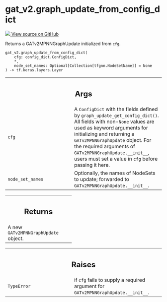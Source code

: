 # gat_v2.graph_update_from_config_dict

<!-- Insert buttons and diff -->

<a target="_blank" href="https://github.com/tensorflow/gnn/tree/master/tensorflow_gnn/models/gat_v2/config_dict.py#L45-L70">
<img src="https://www.tensorflow.org/images/GitHub-Mark-32px.png" /> View source
on GitHub </a>

Returns a GATv2MPNNGraphUpdate initialized from `cfg`.

<pre class="devsite-click-to-copy prettyprint lang-py tfo-signature-link">
<code>gat_v2.graph_update_from_config_dict(
    cfg: config_dict.ConfigDict,
    *,
    node_set_names: Optional[Collection[tfgnn.NodeSetName]] = None
) -> tf.keras.layers.Layer
</code></pre>

<!-- Placeholder for "Used in" -->
<!-- Tabular view -->

 <table class="responsive fixed orange">
<colgroup><col width="214px"><col></colgroup>
<tr><th colspan="2"><h2 class="add-link">Args</h2></th></tr>

<tr>
<td>
<code>cfg</code><a id="cfg"></a>
</td>
<td>
A <code>ConfigDict</code> with the fields defined by
<code>graph_update_get_config_dict()</code>. All fields with non-<code>None</code> values are
used as keyword arguments for initializing and returning a
<code>GATv2MPNNGraphUpdate</code> object. For the required arguments of
<code>GATv2MPNNGraphUpdate.__init__</code>, users must set a value in
<code>cfg</code> before passing it here.
</td>
</tr><tr>
<td>
<code>node_set_names</code><a id="node_set_names"></a>
</td>
<td>
Optionally, the names of NodeSets to update; forwarded to
<code>GATv2MPNNGraphUpdate.__init__</code>.
</td>
</tr>
</table>

<!-- Tabular view -->

 <table class="responsive fixed orange">
<colgroup><col width="214px"><col></colgroup>
<tr><th colspan="2"><h2 class="add-link">Returns</h2></th></tr>
<tr class="alt">
<td colspan="2">
A new <code>GATv2MPNNGraphUpdate</code> object.
</td>
</tr>

</table>

<!-- Tabular view -->

 <table class="responsive fixed orange">
<colgroup><col width="214px"><col></colgroup>
<tr><th colspan="2"><h2 class="add-link">Raises</h2></th></tr>

<tr>
<td>
<code>TypeError</code><a id="TypeError"></a>
</td>
<td>
if <code>cfg</code> fails to supply a required argument for
<code>GATv2MPNNGraphUpdate.__init__</code>.
</td>
</tr>
</table>
